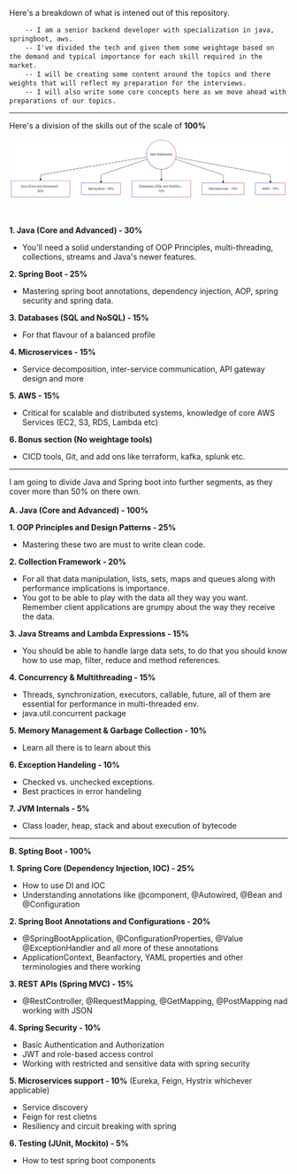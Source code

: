 Here's a breakdown of what is intened out of this repository. 

        -- I am a senior backend developer with specialization in java, springboot, aws. 
        -- I've divided the tech and given them some weightage based on the demand and typical importance for each skill required in the market. 
        -- I will be creating some content around the topics and there weights that will reflect my preparation for the interviews.
        -- I will also write some core concepts here as we move ahead with preparations of our topics.

----------------------------------------------------------------------------------------------------------------------------

Here's a division of the skills out of the scale of **100%**

![Pie Chart Description](https://github.com/vinsmoke-63696/Launchpad/blob/main/skills.png?raw=true)

<br>

**1. Java (Core and Advanced) - 30%**
   - You'll need a solid understanding of OOP Principles, multi-threading, collections, streams and Java's newer features.

**2. Spring Boot - 25%**
   - Mastering spring boot annotations, dependency injection, AOP, spring security and spring data.

**3. Databases (SQL and NoSQL) - 15%**
   - For that flavour of a balanced profile

**4. Microservices - 15%**
   - Service decomposition, inter-service communication, API gateway design and more

**5. AWS - 15%**
   - Critical for scalable and distributed systems, knowledge of core AWS Services (EC2, S3, RDS, Lambda etc)

**6. Bonus section (No weightage tools)**
   - CICD tools, Git, and add ons like terraform, kafka, splunk etc.

----------------------------------------------------------------------------------------------------------------------------

I am going to divide Java and Spring boot into further segments, as they cover more than 50% on there own.
<br><br>
**A. Java (Core and Advanced) - 100%**

**1. OOP Principles and Design Patterns - 25%**
   - Mastering these two are must to write clean code. 

**2. Collection Framework - 20%**
   - For all that data manipulation, lists, sets, maps and queues along with performance implications is importance. 
   - You got to be able to play with the data all they way you want. Remember client applications are grumpy about the way they receive the data.

**3. Java Streams and Lambda Expressions - 15%**
   - You should be able to handle large data sets, to do that you should know how to use map, filter, reduce and method references.

**4. Concurrency & Multithreading - 15%**
   - Threads, synchronization, executors, callable, future, all of them are essential for performance in multi-threaded env.
   - java.util.concurrent package 

**5. Memory Management & Garbage Collection - 10%**
   - Learn all there is to learn about this

**6. Exception Handeling - 10%**
   - Checked vs. unchecked exceptions.
   - Best practices in error handeling

**7. JVM Internals - 5%**
   - Class loader, heap, stack and about execution of bytecode

----------------------------------------------------------------------------------------------------------------------------

**B. Spting Boot - 100%**

**1. Spring Core (Dependency Injection, IOC) - 25%**
   - How to use DI and IOC
   - Understanding annotations like @component, @Autowired, @Bean and @Configuration

**2. Spring Boot Annotations and Configurations - 20%**
   - @SpringBootApplication, @ConfigurationProperties, @Value @ExceptionHandler and all more of these annotations
   - ApplicationContext, Beanfactory, YAML properties and other terminologies and there working

**3. REST APIs (Spring MVC) - 15%**
   - @RestController, @RequestMapping, @GetMapping, @PostMapping nad working with JSON

**4. Spring Security - 10%**
   - Basic Authentication and Authorization
   - JWT and role-based access control
   - Working with restricted and sensitive data with spring security

**5. Microservices support - 10%** (Eureka, Feign, Hystrix whichever applicable)
   - Service discovery
   - Feign for rest clietns
   - Resiliency and circuit breaking with spring

**6. Testing (JUnit, Mockito) - 5%**
   - How to test spring boot components
